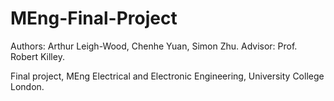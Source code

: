 # MEng-Final-Project

Authors: Arthur Leigh-Wood, Chenhe Yuan, Simon Zhu. Advisor: Prof. Robert Killey. 

Final project, MEng Electrical and Electronic Engineering, University College London. 
